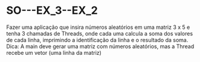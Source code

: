 # SO---EX_3--EX_2
Fazer uma aplicação que insira números aleatórios em uma matriz 3 x 5 e tenha 3 chamadas
de Threads, onde cada uma calcula a soma dos valores de cada linha, imprimindo a
identificação da linha e o resultado da soma.
Dica: A main deve gerar uma matriz com números aleatórios, mas a Thread recebe um vetor
(uma linha da matriz)
